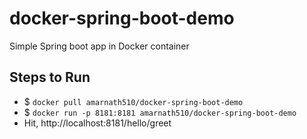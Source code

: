 # docker-spring-boot-demo

Simple Spring boot app in Docker container

## Steps to Run
- $ `docker pull amarnath510/docker-spring-boot-demo`
- $ `docker run -p 8181:8181 amarnath510/docker-spring-boot-demo`
- Hit, http://localhost:8181/hello/greet
